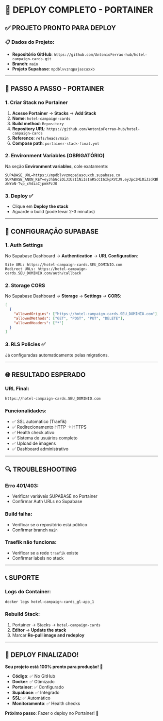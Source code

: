 # 🚀 **DEPLOY COMPLETO - PORTAINER**

## ✅ **PROJETO PRONTO PARA DEPLOY**

### **📋 Dados do Projeto:**
- **Repositório GitHub**: `https://github.com/AntonioFerrao-hub/hotel-campaign-cards.git`
- **Branch**: `main`
- **Projeto Supabase**: `mpdblvvznqpajascuxxb`

---

## 🎯 **PASSO A PASSO - PORTAINER**

### **1. Criar Stack no Portainer**
1. **Acesse Portainer** → **Stacks** → **Add Stack**
2. **Nome**: `hotel-campaign-cards`
3. **Build method**: `Repository`
4. **Repository URL**: `https://github.com/AntonioFerrao-hub/hotel-campaign-cards`
5. **Reference**: `refs/heads/main`
6. **Compose path**: `portainer-stack-final.yml`

### **2. Environment Variables (OBRIGATÓRIO)**
Na seção **Environment variables**, cole exatamente:

```
SUPABASE_URL=https://mpdblvvznqpajascuxxb.supabase.co
SUPABASE_ANON_KEY=eyJhbGciOiJIUzI1NiIsInR5cCI6IkpXVCJ9.eyJpc3MiOiJzdXBhYmFzZSIsInJlZiI6Im1wZGJsdnZ6bnFwYWphc2N1eHhiIiwicm9sZSI6ImFub24iLCJpYXQiOjE3NDE3MjYyOTEsImV4cCI6MjA1NzMwMjI5MX0.8bFGtwYMWwkaHNtZD2-zNYoN-Tvp_cVdiaCjpmkPzJ0
```

### **3. Deploy** ✅
- Clique em **Deploy the stack**
- Aguarde o build (pode levar 2-3 minutos)

---

## 🔧 **CONFIGURAÇÃO SUPABASE**

### **1. Auth Settings**
No Supabase Dashboard → **Authentication** → **URL Configuration**:

```
Site URL: https://hotel-campaign-cards.SEU_DOMINIO.com
Redirect URLs: https://hotel-campaign-cards.SEU_DOMINIO.com/auth/callback
```

### **2. Storage CORS**
No Supabase Dashboard → **Storage** → **Settings** → **CORS**:

```json
[
  {
    "allowedOrigins": ["https://hotel-campaign-cards.SEU_DOMINIO.com"],
    "allowedMethods": ["GET", "POST", "PUT", "DELETE"],
    "allowedHeaders": ["*"]
  }
]
```

### **3. RLS Policies** ✅
Já configuradas automaticamente pelas migrations.

---

## 🌐 **RESULTADO ESPERADO**

### **URL Final**: 
`https://hotel-campaign-cards.SEU_DOMINIO.com`

### **Funcionalidades**:
- ✅ SSL automático (Traefik)
- ✅ Redirecionamento HTTP → HTTPS
- ✅ Health check ativo
- ✅ Sistema de usuários completo
- ✅ Upload de imagens
- ✅ Dashboard administrativo

---

## 🔍 **TROUBLESHOOTING**

### **Erro 401/403**:
- Verificar variáveis SUPABASE no Portainer
- Confirmar Auth URLs no Supabase

### **Build falha**:
- Verificar se o repositório está público
- Confirmar branch `main`

### **Traefik não funciona**:
- Verificar se a rede `traefik` existe
- Confirmar labels no stack

---

## 📞 **SUPORTE**

### **Logs do Container**:
```bash
docker logs hotel-campaign-cards_gl-app_1
```

### **Rebuild Stack**:
1. Portainer → Stacks → `hotel-campaign-cards`
2. **Editor** → **Update the stack**
3. Marcar **Re-pull image and redeploy**

---

## 🎉 **DEPLOY FINALIZADO!**

**Seu projeto está 100% pronto para produção!** 🚀

- **Código**: ✅ No GitHub
- **Docker**: ✅ Otimizado
- **Portainer**: ✅ Configurado
- **Supabase**: ✅ Integrado
- **SSL**: ✅ Automático
- **Monitoramento**: ✅ Health checks

**Próximo passo**: Fazer o deploy no Portainer! 🎯